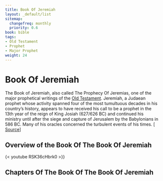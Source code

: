 ```yaml
---
title: Book Of Jeremiah
layout: _default/list
sitemap:
  changefreq: monthly
  priority: 0.6
book: bible
tags:
- Old Testament
- Prophet
- Major Prophet
weight: 24
---
```

# Book Of Jeremiah
The Book of Jeremiah, also called The Prophecy Of Jeremias, one of the major prophetical writings of the [Old Testament](/tags/old-testament/). Jeremiah, a Judaean prophet whose activity spanned four of the most tumultuous decades in his country’s history, appears to have received his call to be a prophet in the 13th year of the reign of King Josiah (627/626 BC) and continued his ministry until after the siege and capture of Jerusalem by the Babylonians in 586 BC. Many of his oracles concerned the turbulent events of his times. [ [Source](https://www.britannica.com/topic/The-Book-of-Jeremiah)]
## Overview of the Book Of The Book Of Jeremiah
{< youtube RSK36cHbrk0 >}}
## Chapters Of The Book Of The Book Of Jeremiah